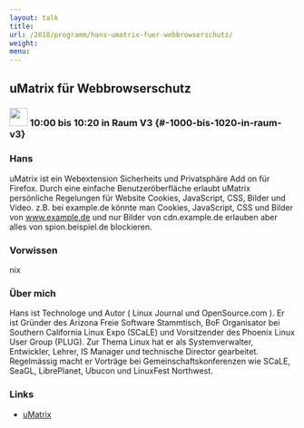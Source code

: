```yaml
---
layout: talk
title:
url: /2018/programm/hans-umatrix-fuer-webbrowserschutz/
weight:
menu:
---
```

## uMatrix für Webbrowserschutz

### <img height = "32" src="../../../images/talk.svg"> 10:00 bis 10:20 in Raum V3 {#-1000-bis-1020-in-raum-v3}

### Hans

uMatrix ist ein Webextension Sicherheits und Privatsphäre Add on für Firefox.  Durch eine einfache Benutzeröberfläche erlaubt uMatrix persönliche Regelungen für Website Cookies, JavaScript, CSS, Bilder und Video. z.B. bei example.de könnte man Cookies, JavaScript, CSS und Bilder von www.example.de und nur Bilder von cdn.example.de erlauben aber alles von spion.beispiel.de blockieren.

### Vorwissen

nix

### Über mich

Hans ist Technologe und Autor ( Linux Journal und OpenSource.com ). Er ist Gründer des Arizona Freie Software Stammtisch, BoF Organisator bei Southern California Linux Expo (SCaLE) und Vorsitzender des Phoenix Linux User Group (PLUG).  Zur Thema Linux hat er als Systemverwalter, Entwickler, Lehrer, IS Manager und technische Director gearbeitet.  Regelmässig macht er Vorträge bei Gemeinschaftskonferenzen wie SCaLE, SeaGL, LibrePlanet, Ubucon und LinuxFest Northwest.

### Links

- <a href="https://github.com/gorhill/uMatrix" target="_blank">uMatrix</a>
